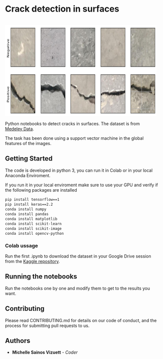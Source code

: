 <h1> Crack detection in surfaces </h1>
<br/>
<img src="https://github.com/sainosmichelle/Crack_Surface_Detection/blob/main/images/cracks.png"
  width="500"
  height="300">

<p>Python notebooks to detect cracks in surfaces. The dataset is from <a href="https://data.mendeley.com/datasets/5y9wdsg2zt/2" title="Title">Medeley Data</a>. </p>

<p>The task has been done using a support vector machine in the global features of the images.</p>


<h2>Getting Started</h2>
The code is developed in python 3, you can run it in Colab or in your local Anaconda Enviroment.

<p>If you run it in your local enviroment make sure to use your GPU and verify if the following packages are installed</p>

```
pip install tensorflow==1
pip install keras==2.2
conda install numpy
conda install pandas
conda install matplotlib
conda install scikit-learn
conda install scikit-image
conda install opencv-python
```

<h3>Colab ussage</h3>
<p>Run the first .ipynb to download the dataset in your Google Drive session from the <a href="https://www.kaggle.com/arunrk7/surface-crack-detection" title="Title">
Kaggle repository</a>. </p>

<h2>Running the notebooks</h2>
<p>Run the notebooks one by one and modify them to get to the results you want.</p>


<h2>Contributing</h2>
<p>Please read CONTRIBUTING.md for details on our code of conduct, and the process for submitting pull requests to us.</p>
<h2>Authors</h2>
<ul>
<li> <b>Michelle Sainos Vizuett</b> <em>- Coder</it></em> </li>
</ul>
